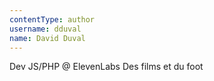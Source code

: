 ```yaml
---
contentType: author
username: dduval
name: David Duval
---
```

Dev JS/PHP @ ElevenLabs
Des films et du foot

